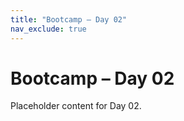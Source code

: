 ```yaml
---
title: "Bootcamp – Day 02"
nav_exclude: true
---
```


# Bootcamp – Day 02

Placeholder content for Day 02.
